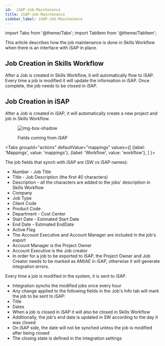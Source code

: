 ```yaml
---
id:  iSAP-Job-Maintenance
title: iSAP-Job-Maintenance
sidebar_label: iSAP-Job-Maintenance
---
```


import Tabs from '@theme/Tabs';
import TabItem from '@theme/TabItem';

This article describes how the job maintenance is done in Skills Workflow when there is an interface with iSAP in place.

## Job Creation in Skills Workflow

After a Job is created in Skills Workflow, it will automatically flow to iSAP. Every time a job is modified it will update the information in iSAP. Once complete, the job needs to be closed in iSAP.

## Job Creation in iSAP

After a Job is created in iSAP, it will automatically create a new project and job in Skills Workflow.

<figure>

![img-box-shadow](/img/integrations/isap-job-maintenance.png)
<figcaption>Fields coming from iSAP</figcaption>
</figure>


<Tabs
  groupId="actions"
  defaultValue="mappings"
  values={[
    {label: 'Mappings', value: 'mappings'},
    {label: 'Workflow', value: 'workflow'},
  ]
}>

<TabItem value="mappings">

The job fields that synch with iSAP are (SW vs iSAP names):

- Number - Job Title
- Title - Job Description (the first 40 characters)
- Description - all the characters are added to the jobs' description in Skills Workflow
- Company
- Job Type
- Client Code
- Product Code
- Department - Cost Center
- Start Date - Estimated Start Date
- End Date - Estimated EndDate
- Active Flag
- The Account Executive and Account Manager are included in the job's export
- Account Manager is the Project Owner
- Account Executive is the Job creator
- In order for a job to be exported to iSAP, the Project Owner and Job Creator needs to be marked as AM/AE in iSAP, otherwise it will generate integration errors.

</TabItem>

<TabItem value="workflow">

Every time a job is modified in the system, it is sent to iSAP.

- Integration synchs the modified jobs once every hour
- Any change applied to the following fields in the Job's Info tab will mark the job to be sent to iSAP:
- Title
- Dates
- When a job is closed in iSAP it will also be closed in Skills Workflow
- Additionally, the job's end date is updated in SW according to the day it was closed
- On iSAP side, the date will not be synched unless the job is modified after being closed
- The closing state is defined in the integration settings

</TabItem>


</Tabs>